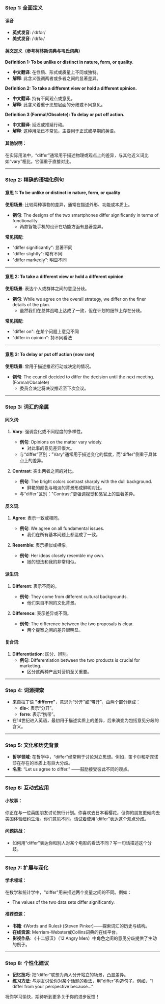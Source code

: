 ### Step 1: 全面定义

#### 读音
- **英式发音**: /ˈdɪfər/
- **美式发音**: /ˈdɪfɚ/

#### 英文定义（参考柯林斯词典与韦氏词典）

**Definition 1: To be unlike or distinct in nature, form, or quality.**
- **中文翻译**: 在性质、形式或质量上不同或独特。
- **解释**: 此含义强调两者或多者之间的显著差异。

**Definition 2: To take a different view or hold a different opinion.**
- **中文翻译**: 持有不同观点或意见。
- **解释**: 此含义着重于思想层面的分歧或不同意见。

**Definition 3 (Formal/Obsolete): To delay or put off action.**
- **中文翻译**: 延迟或推延行动。
- **解释**: 这种用法已不常见，主要用于正式或早期的英语。

#### 其他说明：
在实际用法中，“differ”通常用于描述物理或观点上的差异，与其他近义词比如“vary”相比，它偏重于直接对比。

---

### Step 2: 精确的语境化例句

#### 意思 1: **To be unlike or distinct in nature, form, or quality**

**使用场景**: 比较两种事物的差异，通常在描述外形、功能或本质上。
- **例句**: The designs of the two smartphones differ significantly in terms of functionality.
  - 两款智能手机的设计在功能方面有显著差异。

**常见搭配**: 
- "differ significantly": 显著不同
- "differ slightly": 略有不同
- "differ markedly": 明显不同

---

#### 意思 2: **To take a different view or hold a different opinion**

**使用场景**: 表达个人或群体之间的意见分歧。
- **例句**: While we agree on the overall strategy, we differ on the finer details of the plan.
  - 虽然我们在总体战略上达成了一致，但在计划的细节上存在分歧。

**常见搭配**:
- "differ on": 在某个问题上意见不同
- "differ in opinion": 持不同看法

---

#### 意思 3: **To delay or put off action (now rare)**

**使用场景**: 曾用于描述推迟行动或决定的情况。
- **例句**: The council decided to differ the decision until the next meeting. (Formal/Obsolete)
  - 委员会决定将决议推迟至下次会议。

---

### Step 3: 词汇的亲属

#### **同义词**:
1. **Vary**: 强调变化或不同程度的多样性。
   - **例句**: Opinions on the matter vary widely.
     - 对此事的意见差异很大。
   - 与“differ”区别："Vary"通常用于描述变化的幅度，而"differ"侧重于具体点上的差异。
  
2. **Contrast**: 突出两者之间的对比。
   - **例句**: The bright colors contrast sharply with the dull background.
     - 鲜艳的颜色与暗淡的背景形成鲜明对比。
   - 与“differ”区别："Contrast"更强调视觉和感官上的显著差异。

#### **反义词**:
1. **Agree**: 表示一致或相同。
   - **例句**: We agree on all fundamental issues.
     - 我们在所有基本问题上都达成了一致。

2. **Resemble**: 表示相似或相像。
   - **例句**: Her ideas closely resemble my own.
     - 她的想法和我的非常相似。

#### **派生词**:
1. **Different**: 表示不同的。
   - **例句**: They come from different cultural backgrounds.
     - 他们来自不同的文化背景。

2. **Difference**: 表示差异或不同。
   - **例句**: The difference between the two proposals is clear.
     - 两个提案之间的差异很明显。

#### **复合词**:
1. **Differentiation**: 区分、辨别。
   - **例句**: Differentiation between the two products is crucial for marketing.
     - 区分这两种产品对营销至关重要。

---

### Step 4: 词源探索

- 来自拉丁语 **"differre"**，意思为“分开”或“带开”，由两个部分组成：
  - **dis-**: 表示“分开”。
  - **ferre**: 表示“携带”。
- 在14世纪进入英语，最初用于描述实质上的差异，后来演变为包括意见分歧的含义。

---

### Step 5: 文化和历史背景

- **哲学领域**: 在哲学中，“differ”经常用于讨论对立思想。例如，笛卡尔和斯宾诺莎在存在的本质上有巨大分歧。
- **名言**: “Let us agree to differ.” ——鼓励接受彼此不同的观点。

---

### Step 6: 互动式应用

#### 小故事：
你正在与一位英国朋友讨论旅行计划。你喜欢去日本看樱花，但你的朋友更倾向去美国体验纽约生活。你们意见不同。请试着使用“differ”表达这个观点分歧。

#### 问题挑战：
- 如何用“differ”表达你和别人对某个电影的看法不同？写一句话描述这个分歧。

---

### Step 7: 扩展与深化

#### 学术领域：
在数学和统计学中，"differ"用来描述两个变量之间的不同。例如：
- The values of the two data sets differ significantly.

#### 推荐资源：
- **书籍**: 《Words and Rules》 (Steven Pinker)——探索词汇的历史与结构。
- **在线资源**: Merriam-Webster或Collins词典的在线平台。
- **影视作品**: 《十二怒汉》（12 Angry Men）中角色之间的意见分歧提供了生动的例子。

---

### Step 8: 个性化建议

- **记忆技巧**: 把“differ”联想为两人分开站立的场景，凸显差异。
- **练习方法**: 与朋友讨论你对某个话题的看法，用“differ”构造句子。例如，“I differ from your perspective because…”

祝你学习愉快，期待听到更多关于你的进步反馈！